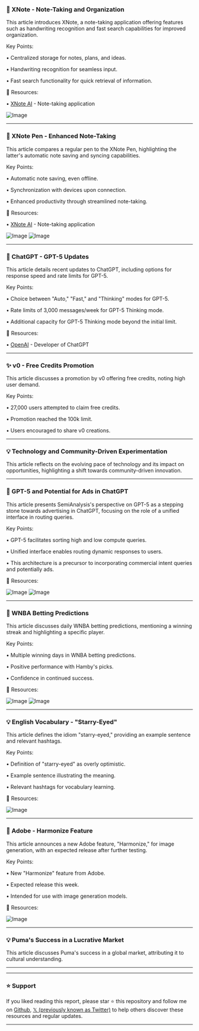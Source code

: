 ### 🚀 XNote - Note-Taking and Organization

This article introduces XNote, a note-taking application offering features such as handwriting recognition and fast search capabilities for improved organization.

Key Points:

• Centralized storage for notes, plans, and ideas.

• Handwriting recognition for seamless input.

• Fast search functionality for quick retrieval of information.


🔗 Resources:

• [XNote AI](https://x.com/XNote_AI) - Note-taking application

![Image](https://pbs.twimg.com/amplify_video_thumb/1955645915391201280/img/6Tarz7r8ylVLGndI.jpg)


---
### 🤖 XNote Pen - Enhanced Note-Taking

This article compares a regular pen to the XNote Pen, highlighting the latter's automatic note saving and syncing capabilities.

Key Points:

• Automatic note saving, even offline.

• Synchronization with devices upon connection.

• Enhanced productivity through streamlined note-taking.


🔗 Resources:

• [XNote AI](https://x.com/XNote_AI) - Note-taking application

![Image](https://pbs.twimg.com/media/GyPZU1CXUAAzooO?format=jpg&name=small)
![Image](https://pbs.twimg.com/media/GyPZU0wWYAElU88?format=jpg&name=small)


---
### 🤖 ChatGPT - GPT-5 Updates

This article details recent updates to ChatGPT, including options for response speed and rate limits for GPT-5.

Key Points:

• Choice between "Auto," "Fast," and "Thinking" modes for GPT-5.

• Rate limits of 3,000 messages/week for GPT-5 Thinking mode.

• Additional capacity for GPT-5 Thinking mode beyond the initial limit.


🔗 Resources:

• [OpenAI](https://x.com/OpenAI) - Developer of ChatGPT


---
### ✨ v0 - Free Credits Promotion

This article discusses a promotion by v0 offering free credits, noting high user demand.

Key Points:

• 27,000 users attempted to claim free credits.

• Promotion reached the 100k limit.

• Users encouraged to share v0 creations.


---
### 💡 Technology and Community-Driven Experimentation

This article reflects on the evolving pace of technology and its impact on opportunities, highlighting a shift towards community-driven innovation.


---
### 🤖 GPT-5 and Potential for Ads in ChatGPT

This article presents SemiAnalysis's perspective on GPT-5 as a stepping stone towards advertising in ChatGPT, focusing on the role of a unified interface in routing queries.

Key Points:

• GPT-5 facilitates sorting high and low compute queries.

• Unified interface enables routing dynamic responses to users.

• This architecture is a precursor to incorporating commercial intent queries and potentially ads.


🔗 Resources:

![Image](https://pbs.twimg.com/media/GyMjVeSa4AASYZb?format=jpg&name=small)
![Image](https://pbs.twimg.com/media/GyMjVeIaEAASGzx?format=jpg&name=small)


---
### 🚀 WNBA Betting Predictions

This article discusses daily WNBA betting predictions, mentioning a winning streak and highlighting a specific player.


Key Points:

• Multiple winning days in WNBA betting predictions.

• Positive performance with Hamby's picks.

• Confidence in continued success.



🔗 Resources:

![Image](https://pbs.twimg.com/media/GyMTt5BXoAAUuAr?format=jpg&name=small)
![Image](https://pbs.twimg.com/media/GyMTt5CXIAAO5ql?format=jpg&name=small)


---
### 💡 English Vocabulary - "Starry-Eyed"

This article defines the idiom "starry-eyed," providing an example sentence and relevant hashtags.

Key Points:

• Definition of "starry-eyed" as overly optimistic.

• Example sentence illustrating the meaning.

• Relevant hashtags for vocabulary learning.


🔗 Resources:

![Image](https://pbs.twimg.com/media/GyMaqB4XoAAio_L?format=jpg&name=small)


---
### 🚀 Adobe - Harmonize Feature

This article announces a new Adobe feature, "Harmonize," for image generation, with an expected release after further testing.

Key Points:

• New "Harmonize" feature from Adobe.

• Expected release this week.

• Intended for use with image generation models.


🔗 Resources:

![Image](https://pbs.twimg.com/amplify_video_thumb/1955294675767791622/img/CUGZjiNV9NjyeOio.jpg)


---
### 💡 Puma's Success in a Lucrative Market

This article discusses Puma's success in a global market, attributing it to cultural understanding.


---


---

### ⭐️ Support

If you liked reading this report, please star ⭐️ this repository and follow me on [Github](https://github.com/Drix10), [𝕏 (previously known as Twitter)](https://x.com/DRIX_10_) to help others discover these resources and regular updates.

---